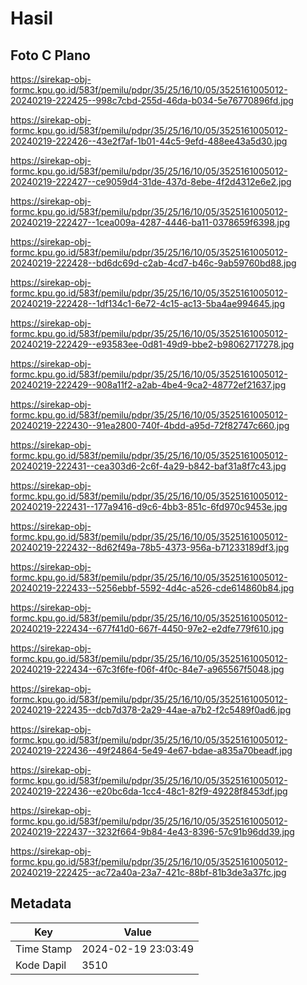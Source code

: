 # Hasil

## Foto C Plano

https://sirekap-obj-formc.kpu.go.id/583f/pemilu/pdpr/35/25/16/10/05/3525161005012-20240219-222425--998c7cbd-255d-46da-b034-5e76770896fd.jpg

https://sirekap-obj-formc.kpu.go.id/583f/pemilu/pdpr/35/25/16/10/05/3525161005012-20240219-222426--43e2f7af-1b01-44c5-9efd-488ee43a5d30.jpg

https://sirekap-obj-formc.kpu.go.id/583f/pemilu/pdpr/35/25/16/10/05/3525161005012-20240219-222427--ce9059d4-31de-437d-8ebe-4f2d4312e6e2.jpg

https://sirekap-obj-formc.kpu.go.id/583f/pemilu/pdpr/35/25/16/10/05/3525161005012-20240219-222427--1cea009a-4287-4446-ba11-0378659f6398.jpg

https://sirekap-obj-formc.kpu.go.id/583f/pemilu/pdpr/35/25/16/10/05/3525161005012-20240219-222428--bd6dc69d-c2ab-4cd7-b46c-9ab59760bd88.jpg

https://sirekap-obj-formc.kpu.go.id/583f/pemilu/pdpr/35/25/16/10/05/3525161005012-20240219-222428--1df134c1-6e72-4c15-ac13-5ba4ae994645.jpg

https://sirekap-obj-formc.kpu.go.id/583f/pemilu/pdpr/35/25/16/10/05/3525161005012-20240219-222429--e93583ee-0d81-49d9-bbe2-b98062717278.jpg

https://sirekap-obj-formc.kpu.go.id/583f/pemilu/pdpr/35/25/16/10/05/3525161005012-20240219-222429--908a11f2-a2ab-4be4-9ca2-48772ef21637.jpg

https://sirekap-obj-formc.kpu.go.id/583f/pemilu/pdpr/35/25/16/10/05/3525161005012-20240219-222430--91ea2800-740f-4bdd-a95d-72f82747c660.jpg

https://sirekap-obj-formc.kpu.go.id/583f/pemilu/pdpr/35/25/16/10/05/3525161005012-20240219-222431--cea303d6-2c6f-4a29-b842-baf31a8f7c43.jpg

https://sirekap-obj-formc.kpu.go.id/583f/pemilu/pdpr/35/25/16/10/05/3525161005012-20240219-222431--177a9416-d9c6-4bb3-851c-6fd970c9453e.jpg

https://sirekap-obj-formc.kpu.go.id/583f/pemilu/pdpr/35/25/16/10/05/3525161005012-20240219-222432--8d62f49a-78b5-4373-956a-b71233189df3.jpg

https://sirekap-obj-formc.kpu.go.id/583f/pemilu/pdpr/35/25/16/10/05/3525161005012-20240219-222433--5256ebbf-5592-4d4c-a526-cde614860b84.jpg

https://sirekap-obj-formc.kpu.go.id/583f/pemilu/pdpr/35/25/16/10/05/3525161005012-20240219-222434--677f41d0-667f-4450-97e2-e2dfe779f610.jpg

https://sirekap-obj-formc.kpu.go.id/583f/pemilu/pdpr/35/25/16/10/05/3525161005012-20240219-222434--67c3f6fe-f06f-4f0c-84e7-a965567f5048.jpg

https://sirekap-obj-formc.kpu.go.id/583f/pemilu/pdpr/35/25/16/10/05/3525161005012-20240219-222435--dcb7d378-2a29-44ae-a7b2-f2c5489f0ad6.jpg

https://sirekap-obj-formc.kpu.go.id/583f/pemilu/pdpr/35/25/16/10/05/3525161005012-20240219-222436--49f24864-5e49-4e67-bdae-a835a70beadf.jpg

https://sirekap-obj-formc.kpu.go.id/583f/pemilu/pdpr/35/25/16/10/05/3525161005012-20240219-222436--e20bc6da-1cc4-48c1-82f9-49228f8453df.jpg

https://sirekap-obj-formc.kpu.go.id/583f/pemilu/pdpr/35/25/16/10/05/3525161005012-20240219-222437--3232f664-9b84-4e43-8396-57c91b96dd39.jpg

https://sirekap-obj-formc.kpu.go.id/583f/pemilu/pdpr/35/25/16/10/05/3525161005012-20240219-222425--ac72a40a-23a7-421c-88bf-81b3de3a37fc.jpg


## Metadata

| Key        | Value               |
| ---------- | ------------------- |
| Time Stamp | 2024-02-19 23:03:49 |
| Kode Dapil | 3510                |



